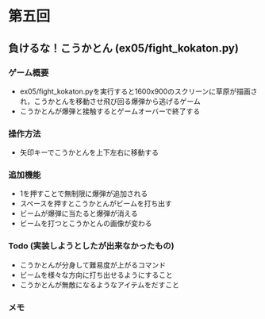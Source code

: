 # 第五回
## 負けるな！こうかとん (ex05/fight_kokaton.py)
### ゲーム概要
- ex05/fight_kokaton.pyを実行すると1600x900のスクリーンに草原が描画され，こうかとんを移動させ飛び回る爆弾から逃げるゲーム
- こうかとんが爆弾と接触するとゲームオーバーで終了する
### 操作方法
- 矢印キーでこうかとんを上下左右に移動する
### 追加機能
- 1を押すことで無制限に爆弾が追加される
- スペースを押すとこうかとんがビームを打ち出す
- ビームが爆弾に当たると爆弾が消える
- ビームを打つとこうかとんの画像が変わる
### Todo (実装しようとしたが出来なかったもの)
- こうかとんが分身して難易度が上がるコマンド
- ビームを様々な方向に打ち出せるようにすること
- こうかとんが無敵になるようなアイテムをだすこと
### メモ